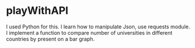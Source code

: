 # playWithAPI
I used Python for this.
I learn how to manipulate Json, use requests module.
I implement a function to compare number of universities in different countries by present on a bar graph.
